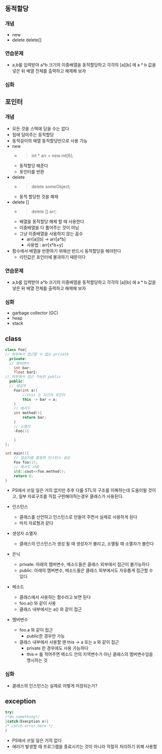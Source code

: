 ## 동적할당
### 개념
* new
* delete delete[]
### 연습문제 
* a,b를 입력받아 a*b 크기의 이중배열을 동적할당하고 각각의 [a][b] 에 a * b 값을 넣은 뒤 배열 전체를 출력하고 해제해 보자
### 심화
## 포인터
### 개념
* 모든 것을 스택에 담을 수는 없다
* 힙에 담아주는 동적할당
* 동적길이의 배열 동적할당만으로 사용 가능
* new
    * > int * arr = new int[6];
    * 동적할당 해준다
    * 포인터를 반환
* delete
    * > delete someObject;
    * 동적 할당한 것을 해제
* delete []
    * > delete [] arr;
    * 배열을 동적할당 해제 할 때 사용한다
    * 이중배열을 다 풀어주는 것이 아님
    * 그냥 이중배열을 사용하지 않는 꼼수
        * arr[a][b] -> arr[a*b] 
        * 사용법 : arr[x*b+y]
* 함수에서 배열을 반환하기 위해선 반드시 동적할당을 해야한다
    * 리턴값은 포인터에 불과하기 때문이다
### 연습문제 
* a,b를 입력받아 a*b 크기의 이중배열을 동적할당하고 각각의 [a][b] 에 a * b 값을 넣은 뒤 배열 전체를 출력하고 해제해 보자
### 심화
* garbage collector (GC)
* heap
* stack

## class
``` cpp
class Foo{
// 외부에서 접근할 수 없는 private
  private:
  // 멤버변수
    int bar;
    float bar2;
// 외부에서 접근 가능한 public
  public:
  // 생성자
    Foo(int a){
        //this 는 자신의 포인터
        this -> bar = a;
    }
    // 메서드
    int method(){
        return bar;
    }
    // 소멸자
    ~Foo(){
        
    }
};

int main(){
    // 생성자를 활용한 인스턴스 생성
    Foo foo(1);
    // 메서드 사용
    std::cout<<foo.method();
    return 0;
}
```

* PS에서 쓰일 일은 거의 없지만 추후 다룰 STL의 구조를 이해하는데 도움이될 것이고, 일부 자료구조를 직접 구현해야하는경우 클래스가 사용된다.

* 인스턴스
    * 클래스를 선언하고 인스턴스로 만들어 주면서 실제로 사용하게 된다
    * 마치 자료형과 같다
* 생성자 소멸자
    * 클래스의 인스턴스가 생성 될 때 생성자가 불리고, 소멸될 때 소멸자가 불린다
* 은닉
    * private: 아래의 멤버변수, 메소드들은 클래스 외부에서 접근이 불가능하다
    * public: 아래의 멤버변수, 메소드들은 클래스 외부에서도 자유롭게 접근할 수 있다
* 메소드
    * 클래스에서 사용하는 함수라고 보면 된다
    * foo.a() 와 같이 사용
    * 클래스 내부에서는 a() 와 같이 접근
* 멤버변수
    * foo.a 와 같이 접근
        * public한 경우만 가능
    * 클래스 내부에서 사용할 땐 this -> a 또는 a 와 같이 접근
        * private 한 경우에도 사용 가능하다
        * this-> 를 적어주면 메소드 안의 지역변수가 아닌 클래스의 멤버변수임을 명시하는 것

### 심화
* 클래스의 인스턴스는 실제로 어떻게 저장되는가?
## exception
``` cpp
try{
/*do something*/
}catch(Execption e){
/* catch error here */
}
```
* PS에서 쓰일 일은 거의 없다 
* 에러가 발생할 때 프로그램을 종료시키는 것이 아니라 적절히 처리하기 위해 사용함
